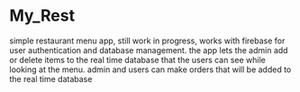 # My_Rest
simple restaurant menu app, still work in progress, works with firebase for user authentication and database management.
the app lets the admin add or delete items to the real time database that the users can see while looking at the menu.
admin and users can make orders that will be added to the real time database
